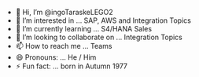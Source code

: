 - 👋 Hi, I’m @ingoTaraskeLEGO2
- 👀 I’m interested in ... SAP, AWS and Integration Topics
- 🌱 I’m currently learning ... S4/HANA Sales
- 💞️ I’m looking to collaborate on ... Integration Topics
- 📫 How to reach me ... Teams
- 😄 Pronouns: ... He / Him
- ⚡ Fun fact: ... born in Autumn 1977

<!---
ingoTaraskeLEGO2/ingoTaraskeLEGO2 is a ✨ special ✨ repository because its `README.md` (this file) appears on your GitHub profile.
You can click the Preview link to take a look at your changes.
--->
